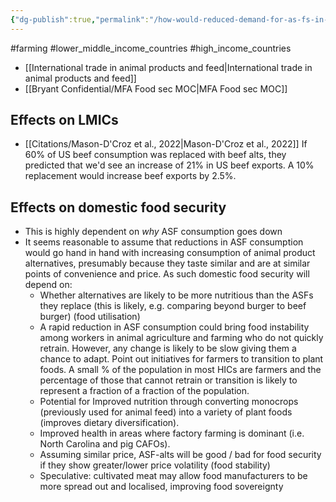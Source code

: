 ```yaml
---
{"dg-publish":true,"permalink":"/how-would-reduced-demand-for-as-fs-in-hi-cs-affect-food-security/","created":"2024-04-18T12:07:15.000+01:00","updated":"2025-09-29T00:15:46.375+01:00"}
---
```


#farming #lower_middle_income_countries #high_income_countries 

- [[International trade in animal products and feed\|International trade in animal products and feed]]
- [[Bryant Confidential/MFA Food sec MOC\|MFA Food sec MOC]]

## Effects on LMICs
- [[Citations/Mason-D'Croz et al., 2022\|Mason-D'Croz et al., 2022]] If 60% of US beef consumption was replaced with beef alts, they predicted that we'd see an increase of 21% in US beef exports. A 10% replacement would increase beef exports by 2.5%.

## Effects on domestic food security
- This is highly dependent on *why* ASF consumption goes down
- It seems reasonable to assume that reductions in ASF consumption would go hand in hand with increasing consumption of animal product alternatives, presumably because they taste similar and are at similar points of convenience and price. As such domestic food security will depend on:
	- Whether alternatives are likely to be more nutritious than the ASFs they replace (this is likely, e.g. comparing beyond burger to beef burger) (food utilisation)
	- A rapid reduction in ASF consumption could bring food instability among workers in animal agriculture and farming who do not quickly retrain. However, any change is likely to be slow giving them a chance to adapt. Point out initiatives for farmers to transition to plant foods. A small % of the population in most HICs are farmers and the percentage of those that cannot retrain or transition is likely to represent a fraction of a fraction of the population.
	- Potential for Improved nutrition through converting monocrops (previously used for animal feed) into a variety of plant foods (improves dietary diversification).
	- Improved health in areas where factory farming is dominant (i.e. North Carolina and pig CAFOs).
	- Assuming similar price, ASF-alts will be good / bad for food security if they show greater/lower price volatility (food stability)
	- Speculative: cultivated meat may allow food manufacturers to be more spread out and localised, improving food sovereignty



